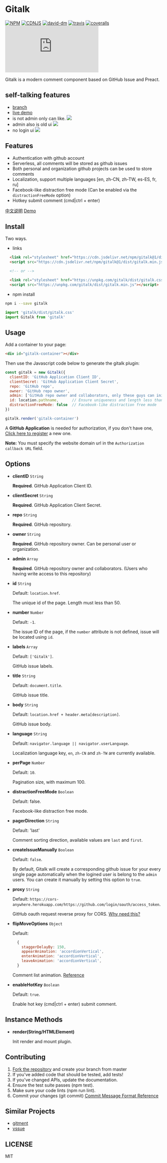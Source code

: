 # Gitalk

[![NPM][npm-version-image]][npm-version-url] [![CDNJS][cdnjs-version-image]][cdnjs-version-url] [![david-dm][david-dm-image]][david-dm-url] [![travis][travis-image]][travis-url] [![coveralls][coveralls-image]][coveralls-url] [![gzip][gzip-size]][gzip-url]

Gitalk is a modern comment component based on GitHub Issue and Preact.

## self-talking features
- [branch](https://github.com/removeif/gitalk/tree/self-talking)
- [live demo](https://removeif.github.io/self-talking/)
- is not admin only can like.
![](https://cdn.jsdelivr.net/gh/removeif/blog_image/img/2019/20191213091645.png)
- admin also is old ui
![](https://cdn.jsdelivr.net/gh/removeif/blog_image/img/2019/20191213091620.png)
- no login ui
![](https://cdn.jsdelivr.net/gh/removeif/blog_image/img/2019/20191213091537.png)

## Features

- Authentication with github account
- Serverless, all comments will be stored as github issues
- Both personal and organization github projects can be used to store comments 
- Localization, support multiple languages [en, zh-CN, zh-TW, es-ES, fr, ru]
- Facebook-like distraction free mode (Can be enabled via the `distractionFreeMode` option)
- Hotkey submit comment (cmd|ctrl + enter)

[中文说明](https://github.com/gitalk/gitalk/blob/master/readme-cn.md)
[Demo](https://gitalk.github.io)

## Install

Two ways.

- links

```html
  <link rel="stylesheet" href="https://cdn.jsdelivr.net/npm/gitalk@1/dist/gitalk.css">
  <script src="https://cdn.jsdelivr.net/npm/gitalk@1/dist/gitalk.min.js"></script>

  <!-- or -->

  <link rel="stylesheet" href="https://unpkg.com/gitalk/dist/gitalk.css">
  <script src="https://unpkg.com/gitalk/dist/gitalk.min.js"></script>
```

- npm install

```sh
npm i --save gitalk
```

```js
import 'gitalk/dist/gitalk.css'
import Gitalk from 'gitalk'
```

## Usage

Add a container to your page:

```html
<div id="gitalk-container"></div>
```

Then use the Javascript code below to generate the gitalk plugin:

```js
const gitalk = new Gitalk({
  clientID: 'GitHub Application Client ID',
  clientSecret: 'GitHub Application Client Secret',
  repo: 'GitHub repo',
  owner: 'GitHub repo owner',
  admin: ['GitHub repo owner and collaborators, only these guys can initialize github issues'],
  id: location.pathname,      // Ensure uniqueness and length less than 50
  distractionFreeMode: false  // Facebook-like distraction free mode
})

gitalk.render('gitalk-container')
```

A **GitHub Application** is needed for authorization, if you don't have one, [Click here to register](https://github.com/settings/applications/new) a new one.

**Note:** You must specify the website domain url in the `Authorization callback URL` field.

## Options

- **clientID** `String` 

  **Required**. GitHub Application Client ID.

- **clientSecret** `String` 

  **Required**. GitHub Application Client Secret.

- **repo** `String` 

  **Required**. GitHub repository.

- **owner** `String` 

  **Required**. GitHub repository owner. Can be personal user or organization.

- **admin** `Array` 

  **Required**. GitHub repository owner and collaborators. (Users who having write access to this repository)

- **id** `String` 
  
  Default: `location.href`.

  The unique id of the page. Length must less than 50.

- **number** `Number` 
  
  Default: `-1`.

  The issue ID of the page, if the `number` attribute is not defined, issue will be located using `id`.

- **labels** `Array` 
  
  Default: `['Gitalk']`.

  GitHub issue labels.

- **title** `String` 
  
  Default: `document.title`.

  GitHub issue title.

- **body** `String` 
  
  Default: `location.href + header.meta[description]`.

  GitHub issue body.

- **language** `String` 
  
  Default: `navigator.language || navigator.userLanguage`.

  Localization language key, `en`, `zh-CN` and `zh-TW` are currently available.

- **perPage** `Number` 
  
  Default: `10`.

  Pagination size, with maximum 100.

- **distractionFreeMode** `Boolean` 
  
  Default: false.

  Facebook-like distraction free mode.

- **pagerDirection** `String`

  Default: 'last'

  Comment sorting direction, available values are `last` and `first`.

- **createIssueManually** `Boolean` 
  
  Default: `false`.

  By default, Gitalk will create a corresponding github issue for your every single page automatically when the logined user is belong to the `admin` users. You can create it manually by setting this option to `true`.

- **proxy** `String` 
  
  Default: `https://cors-anywhere.herokuapp.com/https://github.com/login/oauth/access_token`.

  GitHub oauth request reverse proxy for CORS. [Why need this?](https://github.com/isaacs/github/issues/330)

- **flipMoveOptions** `Object` 
  
  Default:
  ```js
    {
      staggerDelayBy: 150,
      appearAnimation: 'accordionVertical',
      enterAnimation: 'accordionVertical',
      leaveAnimation: 'accordionVertical',
    }
  ```

  Comment list animation. [Reference](https://github.com/joshwcomeau/react-flip-move/blob/master/documentation/enter_leave_animations.md)

- **enableHotKey** `Boolean` 
  
  Default: `true`.

  Enable hot key (cmd|ctrl + enter) submit comment.


## Instance Methods

- **render(String/HTMLElement)**

  Init render and mount plugin.

## Contributing

1. [Fork the repository](https://github.com/gitalk/gitalk/fork) and create your branch from master
2. If you've added code that should be tested, add tests!
3. If you've changed APIs, update the documentation.
4. Ensure the test suite passes (npm test).
5. Make sure your code lints (npm run lint).
6. Commit your changes (git commit) [Commit Message Format Reference](https://github.com/angular/angular.js/blob/master/CONTRIBUTING.md#-git-commit-guidelines)

## Similar Projects

- [gitment](https://github.com/imsun/gitment)
- [vssue](https://vssue.js.org)

## LICENSE

MIT

[npm-version-image]: https://img.shields.io/npm/v/gitalk.svg?style=flat-square
[npm-version-url]: https://www.npmjs.com/package/gitalk
[cdnjs-version-image]: https://img.shields.io/cdnjs/v/gitalk.svg?style=flat-square
[cdnjs-version-url]: https://cdnjs.com/libraries/gitalk
[david-dm-image]: https://david-dm.org/gitalk/gitalk.svg?style=flat-square
[david-dm-url]: https://david-dm.org/gitalk/gitalk
[travis-image]: https://img.shields.io/travis/gitalk/gitalk/master.svg?style=flat-square
[travis-url]: https://travis-ci.org/gitalk/gitalk
[coveralls-image]: https://img.shields.io/coveralls/gitalk/gitalk/master.svg?style=flat-square
[coveralls-url]: https://coveralls.io/github/gitalk/gitalk
[gzip-size]: http://img.badgesize.io/https://unpkg.com/gitalk/dist/gitalk.min.js?compression=gzip&style=flat-square
[gzip-url]: https://unpkg.com/gitalk/dist/gitalk.min.js
